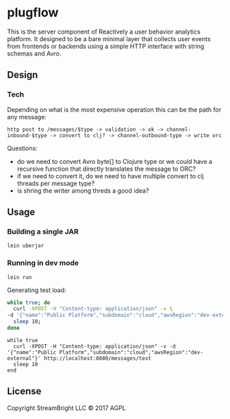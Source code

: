 # plugflow

This is the server component of Reactively a user behavior analytics platform. It designed to be a bare minimal layer that collects user events from frontends or backends using a simple HTTP interface with string schemas and Avro.

## Design

### Tech

Depending on what is the most expensive operation this can be the path for any message:

```
http post to /messages/$type -> validation -> ok -> channel-inbound-$type -> convert to clj? -> channel-outbound-type -> write orc
```

Questions:

- do we need to convert Avro byte[] to Clojure type or we could have a recursive function that directly translates the message to ORC?
- if we need to convert it, do we need to have multiple convert to clj threads per message type?
- is shring the writer among threds a good idea?


## Usage

### Building a single JAR

```
lein uberjar
```

### Running in dev mode

```
lein run
```

Generating test load:

```bash
while true; do 
  curl -XPOST -H "Content-type: application/json" -v \
-d '{"name":"Public Platform","subdomain":"cloud","awsRegion":"dev-external"}' http://localhost:8080/messages/test;
  sleep 10;
done
```

```fish
while true
  curl -XPOST -H "Content-type: application/json" -v -d '{"name":"Public Platform","subdomain":"cloud","awsRegion":"dev-external"}' http://localhost:8080/messages/test
  sleep 10
end
```


## License

Copyright StreamBright LLC © 2017 AGPL

